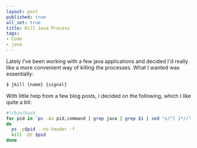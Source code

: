 ```yaml
---
layout: post
published: true
all_set: true
title: Kill Java Process
tags:
- Code
- java
---
```


Lately I've been working with a few java applications and decided I'd really
like a more convenient way of killing the processes. What I wanted was essentially:

``` bash
$ jkill {name} {signal}
```

With little help from a few blog posts, I decided on the following, which I like
quite a bit:

``` bash
#!/bin/bash
for pid in `ps -Ao pid,command | grep java | grep $1 | sed "s/^[ ]*//" | cut -d\  -f1`;
do
  ps -p$pid --no-header -f
  kill -@2 $pid
done
```
